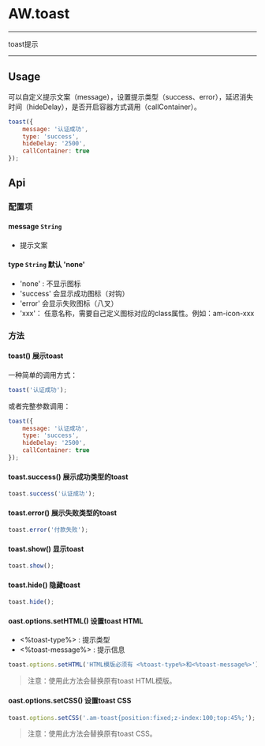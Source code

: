 # AW.toast

---

toast提示

---

## Usage

可以自定义提示文案（message），设置提示类型（success、error），延迟消失时间（hideDelay），是否开启容器方式调用（callContainer）。

```javascript
toast({
    message: '认证成功',
    type: 'success',
    hideDelay: '2500',
    callContainer: true
});
```

## Api

### 配置项

#### message `String` 
  
  * 提示文案

#### type `String` 默认 'none'

  * 'none' : 不显示图标
  * 'success' 会显示成功图标（对钩）
  * 'error' 会显示失败图标（八叉）
  * 'xxx'： 任意名称，需要自己定义图标对应的class属性。例如：am-icon-xxx


### 方法

#### toast() 展示toast

一种简单的调用方式：

```javascript
toast('认证成功');
```

或者完整参数调用：

```javascript
toast({
    message: '认证成功',
    type: 'success',
    hideDelay: '2500',
    callContainer: true
});
```

#### toast.success() 展示成功类型的toast

```javascript
toast.success('认证成功');
```

#### toast.error() 展示失败类型的toast

```javascript
toast.error('付款失败');
```

#### toast.show() 显示toast

```javascript
toast.show();
```

#### toast.hide() 隐藏toast

```javascript
toast.hide();
```

#### oast.options.setHTML() 设置toast HTML

  * <%toast-type%> : 提示类型
  * <%toast-message%> : 提示信息
  
```javascript
toast.options.setHTML('HTML模版必须有 <%toast-type%>和<%toast-message%>');
```

> 注意：使用此方法会替换原有toast HTML模版。

#### oast.options.setCSS() 设置toast CSS
  
```javascript
toast.options.setCSS('.am-toast{position:fixed;z-index:100;top:45%;');
```
> 注意：使用此方法会替换原有toast CSS。
